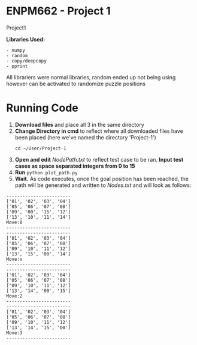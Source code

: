 # ENPM662 - Project 1
Project1

**Libraries Used:**  

```
- numpy  
- random  
- copy/deepcopy  
- pprint  
```

All librariers were normal libraries, random ended up not being using however can be activated to randomize puzzle positions  

# Running Code  
1) **Download files** and place all 3 in the same directory
2) **Change Directory in cmd** to reflect where all downloaded files have been placed (here we've named the directory 'Project-1')
    ```
    cd ~/User/Project-1
    ```
3) **Open and edit** *NodePath.txt* to reflect test case to be ran. **Input test cases as space separated integers from 0 to 15**
4) **Run** ```
           python plot_path.py
           ```
5) **Wait.** As code executes, once the goal position has been reached, the path will be generated and written to *Nodes.txt* and will look as follows:
```
------------------------
['01', '02', '03', '04']
['05', '06', '07', '08']
['09', '00', '15', '12']
['13', '10', '11', '14']
Move:0
------------------------
------------------------
['01', '02', '03', '04']
['05', '06', '07', '08']
['09', '10', '11', '12']
['13', '15', '00', '14']
Move:x
------------------------
------------------------
['01', '02', '03', '04']
['05', '06', '07', '08']
['09', '10', '11', '12']
['13', '14', '00', '15']
Move:2
------------------------
------------------------
['01', '02', '03', '04']
['05', '06', '07', '08']
['09', '10', '11', '12']
['13', '14', '15', '00']
Move:3
------------------------
```

